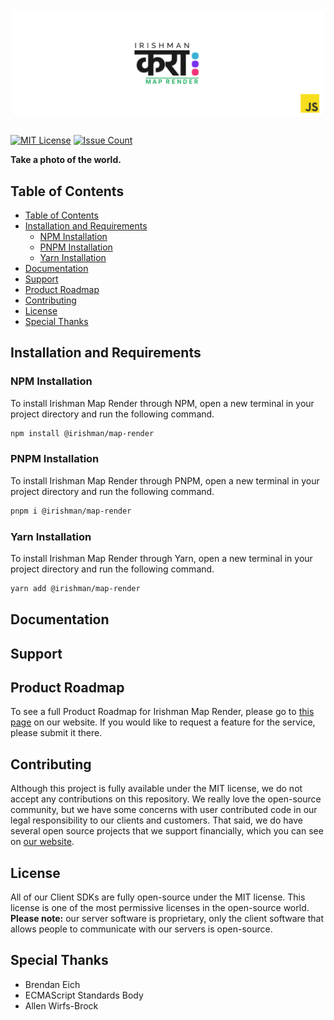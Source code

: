 # ![Irishman Map Render's JavaScript SDK](https://raw.githubusercontent.com/irishman-cloud/map-render-javascript/master/.github/banner.svg)

[![MIT License](https://img.shields.io/github/license/irishman-cloud/map-render-javascript)](https://github.com/irishman-cloud/map-render-javascript)
[![Issue Count](https://img.shields.io/gitea/issues/open/irishman-cloud/map-render-javascript)](https://github.com/irishman-cloud/map-render-javascript/issues)

<b align="center">Take a photo of the world.</b>

## Table of Contents

- [Table of Contents](#table-of-contents)
- [Installation and Requirements](#installation-and-requirements)
  - [NPM Installation](#npm-installation)
  - [PNPM Installation](#pnpm-installation)
  - [Yarn Installation](#yarn-installation)
- [Documentation](#documentation)
- [Support](#support)
- [Product Roadmap](#product-roadmap)
- [Contributing](#contributing)
- [License](#license)
- [Special Thanks](#special-thanks)

## Installation and Requirements

### NPM Installation

To install Irishman Map Render through NPM, open a new terminal in your project directory and run the following command.

```bash
npm install @irishman/map-render
```

### PNPM Installation

To install Irishman Map Render through PNPM, open a new terminal in your project directory and run the following command.

```bash
pnpm i @irishman/map-render
```

### Yarn Installation

To install Irishman Map Render through Yarn, open a new terminal in your project directory and run the following command.

```bash
yarn add @irishman/map-render
```

## Documentation

## Support

## Product Roadmap

To see a full Product Roadmap for Irishman Map Render, please go to [this page](https://irishman.cloud/service/map-render/roadmap) on our website. If you would like to request a feature for the service, please submit it there.

## Contributing

Although this project is fully available under the MIT license, we do not accept any contributions on this repository. We really love the open-source community, but we have some concerns with user contributed code in our legal responsibility to our clients and customers. That said, we do have several open source projects that we support financially, which you can see on [our website](https://irishman.cloud/).

## License

All of our Client SDKs are fully open-source under the MIT license. This license is one of the most permissive licenses in the open-source world. **Please note:** our server software is proprietary, only the client software that allows people to communicate with our servers is open-source.

## Special Thanks

- Brendan Eich
- ECMAScript Standards Body
- Allen Wirfs-Brock
